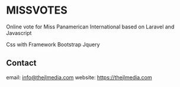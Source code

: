 # MISSVOTES
Online vote for Miss Panamerican International based on Laravel and Javascript

Css with Framework Bootstrap
Jquery

## Contact
email: info@thejlmedia.com
website: https://thejlmedia.com

